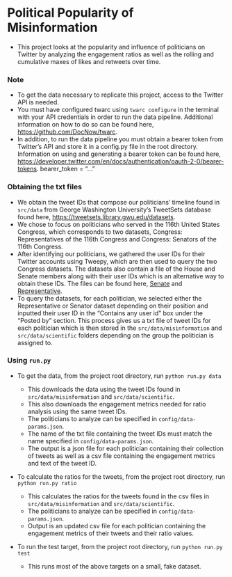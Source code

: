 # Political Popularity of Misinformation
- This project looks at the popularity and influence of politicians on Twitter by analyzing the engagement ratios as well as the rolling and cumulative maxes of likes and retweets over time.

### Note
- To get the data necessary to replicate this project, access to the Twitter API is needed. 
- You must have configured twarc using `twarc configure` in the terminal with your API credentials in order to run the data pipeline. Additional information on how to do so can be found here, https://github.com/DocNow/twarc.
- In addition, to run the data pipeline you must obtain a bearer token from Twitter’s API and store it in a config.py file in the root directory. Information on using and generating a bearer token can be found here, https://developer.twitter.com/en/docs/authentication/oauth-2-0/bearer-tokens. bearer_token = “...”

### Obtaining the txt files
- We obtain the tweet IDs that compose our politicians’ timeline found in `src/data` from George Washington University’s TweetSets database found here, https://tweetsets.library.gwu.edu/datasets.
- We chose to focus on politicians who served in the 116th United States Congress, which corresponds to two datasets, Congress: Representatives of the 116th Congress and Congress: Senators of the 116th Congress.
- After identifying our politicians, we gathered the user IDs for their Twitter accounts using Tweepy, which are then used to query the two Congress datasets. The datasets also contain a file of the House and Senate members along with their user IDs which is an alternative way to obtain these IDs. The files can be found here, [Senate](https://dataverse.harvard.edu/file.xhtml?persistentId=doi:10.7910/DVN/MBOJNS/8VQVWT&version=1.0) and [Representative](https://dataverse.harvard.edu/file.xhtml?persistentId=doi:10.7910/DVN/MBOJNS/WXZE5N&version=1.0).
- To query the datasets, for each politician, we selected either the Representative or Senator dataset depending on their position and inputted their user ID in the “Contains any user id” box under the “Posted by” section. This process gives us a txt file of tweet IDs for each politician which is then stored in the `src/data/misinformation` and `src/data/scientific` folders depending on the group the politician is assigned to. 

### Using `run.py`
- To get the data, from the project root directory, run `python run.py data`
    * This downloads the data using the tweet IDs found in `src/data/misinformation` and `src/data/scientific`.
    * This also downloads the engagement metrics needed for ratio analysis using the same tweet IDs.
    * The politicians to analyze can be specified in `config/data-params.json`.
    * The name of the txt file containing the tweet IDs must match the name specified in `config/data-params.json`.
    * The output is a json file for each politician containing their collection of tweets as well as a csv file containing the engagement metrics and text of the tweet ID.

- To calculate the ratios for the tweets, from the project root directory, run `python run.py ratio`
    * This calculates the ratios for the tweets found in the csv files in `src/data/misinformation` and `src/data/scientific`.
    * The politicians to analyze can be specified in `config/data-params.json`.
    * Output is an updated csv file for each politician containing the engagement metrics of their tweets and their ratio values.

- To run the test target, from the project root directory, run `python run.py test`
    * This runs most of the above targets on a small, fake dataset.

